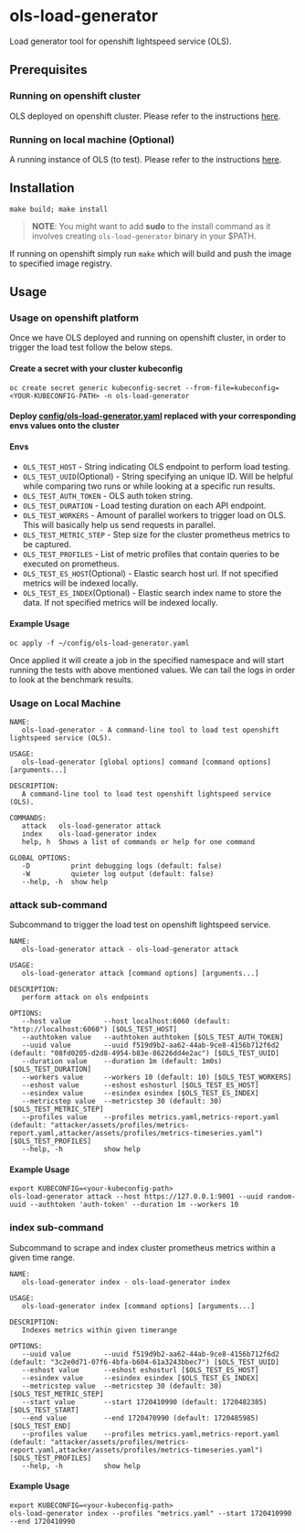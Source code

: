 # ols-load-generator
Load generator tool for openshift lightspeed service (OLS).

## **Prerequisites**
### **Running on openshift cluster**
OLS deployed on openshift cluster. Please refer to the instructions [here](https://github.com/openshift/lightspeed-operator?tab=readme-ov-file#running-on-the-cluster).
### **Running on local machine (Optional)**
A running instance of OLS (to test). Please refer to the instructions [here](https://github.com/openshift/lightspeed-service?tab=readme-ov-file#installation).

## **Installation**
```
make build; make install
```
> **NOTE**: You might want to add **sudo** to the install command as it involves creating `ols-load-generator` binary in your $PATH.   

If running on openshift simply run `make` which will build and push the image to specified image registry.

## **Usage**
### **Usage on openshift platform**
Once we have OLS deployed and running on openshift cluster, in order to trigger the load test follow the below steps.


#### **Create a secret with your cluster kubeconfig**
```
oc create secret generic kubeconfig-secret --from-file=kubeconfig=<YOUR-KUBECONFIG-PATH> -n ols-load-generator
```

#### **Deploy [config/ols-load-generator.yaml](https://github.com/openshift/ols-load-generator/blob/main/config/ols-load-generator.yaml) replaced with your corresponding envs values onto the cluster**

#### **Envs**
* `OLS_TEST_HOST` - String indicating OLS endpoint to perform load testing.
* `OLS_TEST_UUID`(Optional) - String specifying an unique ID. Will be helpful while comparing two runs or while looking at a specific run results.
* `OLS_TEST_AUTH_TOKEN` - OLS auth token string.
* `OLS_TEST_DURATION` - Load testing duration on each API endpoint.
* `OLS_TEST_WORKERS` - Amount of parallel workers to trigger load on OLS. This will basically help us send requests in parallel.
* `OLS_TEST_METRIC_STEP` - Step size for the cluster prometheus metrics to be captured.
* `OLS_TEST_PROFILES` - List of metric profiles that contain queries to be executed on prometheus.
* `OLS_TEST_ES_HOST`(Optional) - Elastic search host url. If not specified metrics will be indexed locally.
* `OLS_TEST_ES_INDEX`(Optional) - Elastic search index name to store the data. If not specified metrics will be indexed locally.

#### **Example Usage**
```
oc apply -f ~/config/ols-load-generator.yaml
```
Once applied it will create a job in the specified namespace and will start running the tests with above mentioned values. We can tail the logs in order to look at the benchmark results.

### **Usage on Local Machine**
```
NAME:
   ols-load-generator - A command-line tool to load test openshift lightspeed service (OLS).

USAGE:
   ols-load-generator [global options] command [command options] [arguments...]

DESCRIPTION:
   A command-line tool to load test openshift lightspeed service (OLS).

COMMANDS:
   attack   ols-load-generator attack
   index    ols-load-generator index
   help, h  Shows a list of commands or help for one command

GLOBAL OPTIONS:
   -D          print debugging logs (default: false)
   -W          quieter log output (default: false)
   --help, -h  show help
```
### attack sub-command
Subcommand to trigger the load test on openshift lightspeed service.
```
NAME:
   ols-load-generator attack - ols-load-generator attack

USAGE:
   ols-load-generator attack [command options] [arguments...]

DESCRIPTION:
   perform attack on ols endpoints

OPTIONS:
   --host value        --host localhost:6060 (default: "http://localhost:6060") [$OLS_TEST_HOST]
   --authtoken value   --authtoken authtoken [$OLS_TEST_AUTH_TOKEN]
   --uuid value        --uuid f519d9b2-aa62-44ab-9ce8-4156b712f6d2 (default: "08fd0205-d2d8-4954-b83e-86226dd4e2ac") [$OLS_TEST_UUID]
   --duration value    --duration 1m (default: 1m0s) [$OLS_TEST_DURATION]
   --workers value     --workers 10 (default: 10) [$OLS_TEST_WORKERS]
   --eshost value      --eshost eshosturl [$OLS_TEST_ES_HOST]
   --esindex value     --esindex esindex [$OLS_TEST_ES_INDEX]
   --metricstep value  --metricstep 30 (default: 30) [$OLS_TEST_METRIC_STEP]
   --profiles value    --profiles metrics.yaml,metrics-report.yaml (default: "attacker/assets/profiles/metrics-report.yaml,attacker/assets/profiles/metrics-timeseries.yaml") [$OLS_TEST_PROFILES]
   --help, -h          show help
```
#### Example Usage
```
export KUBECONFIG=<your-kubeconfig-path>
ols-load-generator attack --host https://127.0.0.1:9001 --uuid random-uuid --authtoken 'auth-token' --duration 1m --workers 10
```
### index sub-command
Subcommand to scrape and index cluster prometheus metrics within a given time range. 
```
NAME:
   ols-load-generator index - ols-load-generator index

USAGE:
   ols-load-generator index [command options] [arguments...]

DESCRIPTION:
   Indexes metrics within given timerange

OPTIONS:
   --uuid value        --uuid f519d9b2-aa62-44ab-9ce8-4156b712f6d2 (default: "3c2e0d71-07f6-4bfa-b604-61a3243bbec7") [$OLS_TEST_UUID]
   --eshost value      --eshost eshosturl [$OLS_TEST_ES_HOST]
   --esindex value     --esindex esindex [$OLS_TEST_ES_INDEX]
   --metricstep value  --metricstep 30 (default: 30) [$OLS_TEST_METRIC_STEP]
   --start value       --start 1720410990 (default: 1720482385) [$OLS_TEST_START]
   --end value         --end 1720470990 (default: 1720485985) [$OLS_TEST_END]
   --profiles value    --profiles metrics.yaml,metrics-report.yaml (default: "attacker/assets/profiles/metrics-report.yaml,attacker/assets/profiles/metrics-timeseries.yaml") [$OLS_TEST_PROFILES]
   --help, -h          show help
```
#### Example Usage
```
export KUBECONFIG=<your-kubeconfig-path>
ols-load-generator index --profiles "metrics.yaml" --start 1720410990 --end 1720410990
```